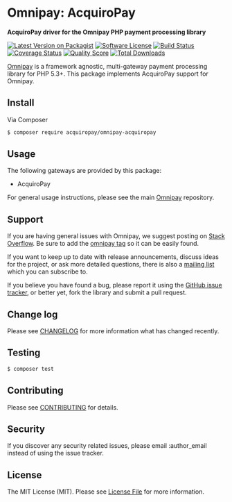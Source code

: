 # Omnipay: AcquiroPay

**AcquiroPay driver for the Omnipay PHP payment processing library**

[![Latest Version on Packagist](https://img.shields.io/packagist/v/acquiropay/omnipay-acquiropay.svg?style=flat-square)](https://packagist.org/packages/acquiropay/omnipay-acquiropay)
[![Software License](https://img.shields.io/badge/license-MIT-brightgreen.svg?style=flat-square)](LICENSE.md)
[![Build Status](https://img.shields.io/travis/acquiropay/omnipay-acquiropay/master.svg?style=flat-square)](https://travis-ci.org/acquiropay/omnipay-acquiropay)
[![Coverage Status](https://img.shields.io/scrutinizer/coverage/g/acquiropay/omnipay-acquiropay.svg?style=flat-square)](https://scrutinizer-ci.com/g/acquiropay/omnipay-acquiropay/code-structure)
[![Quality Score](https://img.shields.io/scrutinizer/g/acquiropay/omnipay-acquiropay.svg?style=flat-square)](https://scrutinizer-ci.com/g/acquiropay/omnipay-acquiropay)
[![Total Downloads](https://img.shields.io/packagist/dt/acquiropay/omnipay-acquiropay.svg?style=flat-square)](https://packagist.org/packages/acquiropay/omnipay-acquiropay)


[Omnipay](https://github.com/thephpleague/omnipay) is a framework agnostic, multi-gateway payment
processing library for PHP 5.3+. This package implements AcquiroPay support for Omnipay.

## Install

Via Composer

``` bash
$ composer require acquiropay/omnipay-acquiropay
```

## Usage

The following gateways are provided by this package:

 * AcquiroPay

For general usage instructions, please see the main [Omnipay](https://github.com/thephpleague/omnipay) repository.

## Support

If you are having general issues with Omnipay, we suggest posting on
[Stack Overflow](http://stackoverflow.com/). Be sure to add the
[omnipay tag](http://stackoverflow.com/questions/tagged/omnipay) so it can be easily found.

If you want to keep up to date with release announcements, discuss ideas for the project,
or ask more detailed questions, there is also a [mailing list](https://groups.google.com/forum/#!forum/omnipay) which
you can subscribe to.

If you believe you have found a bug, please report it using the [GitHub issue tracker](https://github.com/acquiropay/omnipay-acquiropay/issues),
or better yet, fork the library and submit a pull request.

## Change log

Please see [CHANGELOG](CHANGELOG.md) for more information what has changed recently.

## Testing

``` bash
$ composer test
```

## Contributing

Please see [CONTRIBUTING](CONTRIBUTING.md) for details.

## Security

If you discover any security related issues, please email :author_email instead of using the issue tracker.

## License

The MIT License (MIT). Please see [License File](LICENSE.md) for more information.
